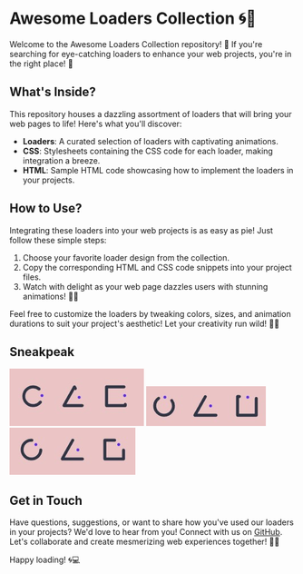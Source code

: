 # Awesome Loaders Collection 🌀💫

Welcome to the Awesome Loaders Collection repository! 🎉 If you're searching for eye-catching loaders to enhance your web projects, you're in the right place! 🌟

## What's Inside?

This repository houses a dazzling assortment of loaders that will bring your web pages to life! Here's what you'll discover:

- **Loaders**: A curated selection of loaders with captivating animations.
- **CSS**: Stylesheets containing the CSS code for each loader, making integration a breeze.
- **HTML**: Sample HTML code showcasing how to implement the loaders in your projects.

## How to Use?

Integrating these loaders into your web projects is as easy as pie! Just follow these simple steps:

1. Choose your favorite loader design from the collection.
2. Copy the corresponding HTML and CSS code snippets into your project files.
3. Watch with delight as your web page dazzles users with stunning animations! 🌈✨

Feel free to customize the loaders by tweaking colors, sizes, and animation durations to suit your project's aesthetic! Let your creativity run wild! 🎨🚀

## Sneakpeak
![image](image.jpg)
![image](image2.jpg)
![image](image3.jpg)

## Get in Touch

Have questions, suggestions, or want to share how you've used our loaders in your projects? We'd love to hear from you! Connect with us on [GitHub](https://github.com/shivamgpt812). Let's collaborate and create mesmerizing web experiences together! 💬🌐

Happy loading! 🌀💻
